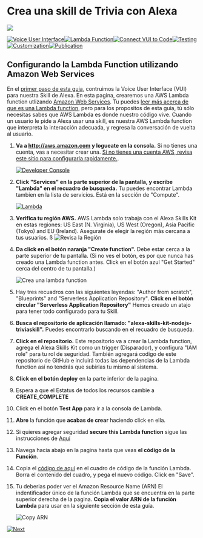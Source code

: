 # Crea una skill de Trivia con Alexa
<img src="https://m.media-amazon.com/images/G/01/mobile-apps/dex/alexa/alexa-skills-kit/tutorials/quiz-game/header._TTH_.png" />

[![Voice User Interface](https://m.media-amazon.com/images/G/01/mobile-apps/dex/alexa/alexa-skills-kit/tutorials/navigation/1-locked._TTH_.png)](./1-voice-user-interface.md)[![Lambda Function](https://m.media-amazon.com/images/G/01/mobile-apps/dex/alexa/alexa-skills-kit/tutorials/navigation/2-on._TTH_.png)](./2-lambda-function.md)[![Connect VUI to Code](https://m.media-amazon.com/images/G/01/mobile-apps/dex/alexa/alexa-skills-kit/tutorials/navigation/3-off._TTH_.png)](./3-connect-vui-to-code.md)[![Testing](https://m.media-amazon.com/images/G/01/mobile-apps/dex/alexa/alexa-skills-kit/tutorials/navigation/4-off._TTH_.png)](./4-testing.md)[![Customization](https://m.media-amazon.com/images/G/01/mobile-apps/dex/alexa/alexa-skills-kit/tutorials/navigation/5-off._TTH_.png)](./5-customization.md)[![Publication](https://m.media-amazon.com/images/G/01/mobile-apps/dex/alexa/alexa-skills-kit/tutorials/navigation/6-off._TTH_.png)](./6-publication.md)

## Configurando la Lambda Function utilizando Amazon Web Services

En el [primer paso de esta guia](./1-voice-user-interface.md), contruimos la Voice User Interface (VUI) para nuestra Skill de Alexa.  En esta pagina, crearemos una AWS Lambda function utlizando [Amazon Web Services](http://aws.amazon.com).  Tu puedes [leer más acerca de que es una Lambda function](http://aws.amazon.com/lambda), pero para los propositos de esta guia, tú sólo necesitas sabes que AWS Lambda es donde nuestro código vive.  Cuando un usuario le pide a Alexa usar una skill, es nuestra AWS Lambda function que interpreta la interacción adecuada, y regresa la conversación de vuelta al usuario.

1.  **Va a http://aws.amazon.com y logueate en la consola.** Si no tienes una cuenta, vas a necesitar crear una.  [Si no tienes una cuenta AWS, revisa este sitio para configurarla rapidamente.](https://github.com/alexa/alexa-cookbook/tree/master/aws/set-up-aws.md).

    [![Developer Console](https://m.media-amazon.com/images/G/01/mobile-apps/dex/alexa/alexa-skills-kit/tutorials/general/2-1-sign-in-to-the-console._TTH_.png)](https://console.aws.amazon.com/console/home)

2.  **Click "Services" en la parte superior de la pantalla, y escribe "Lambda" en el recuadro de busqueda.**  Tu puedes encontrar Lambda tambien en la lista de servicios. Está en la sección de "Compute".

    [![Lambda](https://m.media-amazon.com/images/G/01/mobile-apps/dex/alexa/alexa-skills-kit/tutorials/general/2-2-services-lambda._TTH_.png)](https://console.aws.amazon.com/lambda/home)

3.  **Verifica tu región AWS.** AWS Lambda solo trabaja con el Alexa Skills Kit en estas regiones: US East (N. Virginia), US West (Oregon), Asia Pacific (Tokyo)  and EU (Ireland).  Asegurate de elegir la región más cercana a tus usuarios.
ß
    ![Revisa la Región](https://m.media-amazon.com/images/G/01/mobile-apps/dex/alexa/alexa-skills-kit/tutorials/general/2-3-check-region._TTH_.png)

4.  **Da click en el botón naranja "Create function".** Debe estar cerca a la parte superior de tu pantalla.  (Si no ves el botón, es por que nunca has creado una Lambda function antes.  Click en el botón azul "Get Started" cerca del centro de tu pantalla.)

    ![Crea una lambda function](https://m.media-amazon.com/images/G/01/mobile-apps/dex/alexa/alexa-skills-kit/tutorials/general/2-4-create-a-lambda-function._TTH_.png)

5.  Hay tres recuadros con las siguientes leyendas: "Author from scratch", "Blueprints" and "Serverless Application Repository". **Click en el botón circular "Serverless Application Repository"** Hemos creado un atajo para tener todo configurado para tu Skill.

6. **Busca el repositorio de aplicación llamado: "alexa-skills-kit-nodejs-triviaskill".** Puedes encontrarlo buscando en el recuadro de busqueda.  

7. **Click en el repositorio.** Este repositorio va a crear la Lambda function, agrega el Alexa Skills Kit como un trigger (Disparador), y configura "IAM role" para tu rol de seguridad. También agregará codigo de este repositorio de GitHub e incluirá todas las dependencias de la Lambda function así no tendrás que subirlas tu mismo al sistema.

    <!-- <img src="https://m.media-amazon.com/images/G/01/mobile-apps/dex/alexa/alexa-skills-kit/tutorials/fact/2-5-blueprint._TTH_.png" />  <!--TODO: THIS IMAGE NEEDS TO BE CUSTOMIZED FOR YOUR SKILL TEMPLATE, THIS ONE IS OUT OF DATE. -->
8. **Click en el botón deploy** en la parte inferior de la pagina.

9. Espera a que el Estatus de todos los recursos cambie a **CREATE_COMPLETE**

10. Click en el botón **Test App** para ir a la consola de Lambda.

11. **Abre** la función que **acabas de crear** haciendo click en ella.

12. Si quieres agregar seguridad **secure this Lambda function** sigue las instrucciones de [Aquí](https://github.com/alexa/alexa-cookbook/blob/master/aws/secure-lambda-function.md)

13. Navega hacia abajo en la pagina hasta que veas **el código de la Función**.

14. Copia el [código de aquí](https://github.com/alexa/skill-sample-nodejs-trivia/blob/en-US/lambda/custom/index.js) en el cuadro de código de la función Lambda. Borra el contenido del cuadro, y pega el nuevo código. Click en "Save".

15. Tu deberias poder ver el Amazon Resource Name (ARN) El indentificador único de la función Lambda que se encuentra en la parte superior derecha de la pagina. **Copia el valor ARN de la función Lambda** para usar en la siguiente sección de esta guía.

    ![Copy ARN](https://m.media-amazon.com/images/G/01/mobile-apps/dex/alexa/alexa-skills-kit/tutorials/quiz-game/2-12-copy-ARN._TTH_.png)
<!--TODO: THIS IMAGE NEEDS TO BE CUSTOMIZED FOR YOUR SKILL TEMPLATE. -->

[![Next](https://m.media-amazon.com/images/G/01/mobile-apps/dex/alexa/alexa-skills-kit/tutorials/general/buttons/button_next_connect_vui_to_code._TTH_.png)](./3-connect-vui-to-code.md)
